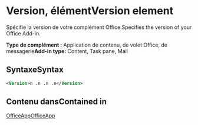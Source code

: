 # <a name="version-element"></a><span data-ttu-id="ce3c0-101">Version, élément</span><span class="sxs-lookup"><span data-stu-id="ce3c0-101">Version element</span></span>

<span data-ttu-id="ce3c0-102">Spécifie la version de votre complément Office.</span><span class="sxs-lookup"><span data-stu-id="ce3c0-102">Specifies the version of your Office Add-in.</span></span>

<span data-ttu-id="ce3c0-103">**Type de complément :** Application de contenu, de volet Office, de messagerie</span><span class="sxs-lookup"><span data-stu-id="ce3c0-103">**Add-in type:** Content, Task pane, Mail</span></span>

## <a name="syntax"></a><span data-ttu-id="ce3c0-104">Syntaxe</span><span class="sxs-lookup"><span data-stu-id="ce3c0-104">Syntax</span></span>

```XML
<Version>n .n .n .n</Version>
```

## <a name="contained-in"></a><span data-ttu-id="ce3c0-105">Contenu dans</span><span class="sxs-lookup"><span data-stu-id="ce3c0-105">Contained in</span></span>

[<span data-ttu-id="ce3c0-106">OfficeApp</span><span class="sxs-lookup"><span data-stu-id="ce3c0-106">OfficeApp</span></span>](officeapp.md)

